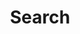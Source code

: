 ---
title: "Search" 
layout: "search" # is necessary
url: "/search"
# description: "Description for Search"
summary: "search"
placeholder: "Search here"
---